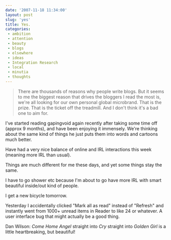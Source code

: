 ```yaml
---
date: '2007-11-18 11:34:00'
layout: post
slug: 'yes'
title: Yes.
categories:
 - ambition
 - attention
 - beauty
 - blogs
 - elsewhere
 - ideas
 - Integration Research
 - local
 - minutia
 - thoughts
---
```


> There are thousands of reasons why people write blogs. But it seems to me the biggest reason that drives the bloggers I read the most is, we're all looking for our own personal global microbrand. That is the prize. That is the ticket off the treadmill. And I don't think it's a bad one to aim for.

I've started reading gapingvoid again recently after taking some time off (approx 9 months), and have been enjoying it immensely. We're thinking about the same kind of things he just puts them into words and cartoons much better.

Have had a very nice balance of online and IRL interactions this week (meaning more IRL than usual).

Things are much different for me these days, and yet some things stay the same.

I have to go shower etc because I'm about to go have more IRL with smart beautiful inside/out kind of people.

I get a new bicycle tomorrow.

Yesterday I accidentally clicked "Mark all as read" instead of "Refresh" and instantly went from 1000+ unread items in Reader to like 24 or whatever. A user interface bug that might actually be a good thing.

Dan Wilson: _Come Home Angel_ straight into _Cry_ straight into _Golden Girl_ is a little heartbreaking, but beautiful!
